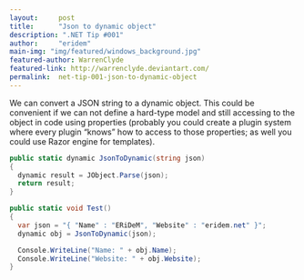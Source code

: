 ```yaml
---
layout:     post
title:      "Json to dynamic object"
description: ".NET Tip #001"
author:     "eridem"
main-img: "img/featured/windows_background.jpg"
featured-author: WarrenClyde
featured-link: http://warrenclyde.deviantart.com/
permalink:  net-tip-001-json-to-dynamic-object
---
```


We can convert a JSON string to a dynamic object. This could be convenient if we can not define a hard-type model and still accessing to the object in code using properties (probably you could create a plugin system where every plugin “knows” how to access to those properties; as well you could use Razor engine for templates).

```csharp
public static dynamic JsonToDynamic(string json)
{
  dynamic result = JObject.Parse(json);
  return result;
}

public static void Test()
{
  var json = "{ "Name" : "ERiDeM", "Website" : "eridem.net" }";
  dynamic obj = JsonToDynamic(json);

  Console.WriteLine("Name: " + obj.Name);
  Console.WriteLine("Website: " + obj.Website);
}
```